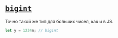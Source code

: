 # [`bigint`](../index.md)

Точно такой же тип для больших чисел, как и в JS.

```ts
let y = 1234n; // bigint
```

